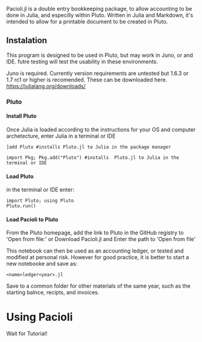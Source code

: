 Pacioli.jl is a double entry bookkeeping package, to allow accounting to be done in Julia, and especilly within Pluto.  Written in Julia and Markdown, it's intended to allow for a printable document to be created in Pluto.

## Instalation

This program is designed to be used in Pluto, but may work in Juno, or and IDE.  futre testing will test the usability in these environments.

Juno is required.  Currently version requirements are untested but 1.6.3 or 1.7 rc1 or higher is recomended.  These can be downloaded here.
https://julialang.org/downloads/


### Pluto

#### Install Pluto

Once Julia is loaded according to the instructions for your OS and computer archetecture, enter Julia in a terminal or IDE

```
]add Pluto #installs Pluto.jl to Julia in the package manager
```

```
import Pkg; Pkg.add("Pluto") #installs  Pluto.jl to Julia in the terminal or IDE
```

#### Load Pluto

in the terminal or IDE enter:

```
import Pluto; using Pluto
Pluto.run()
```
#### Load Pacioli to Pluto

From the Pluto homepage, add the link to Pluto  in the GitHub registry to 'Open from file:'
or 
Download Pacioli.jl
and
Enter the path to 'Open from file'

This notebook can then be used as an accounting ledger, or tested and modified at personal risk.  However for good practice, it is better to start a new notebooke and save as:

```
<name>ledger<year>.jl
```

Save to a common folder for other materials of the same year, such as the starting balnce, recipts, and invoices.



# Using Pacioli

Wait for Tutorial!

